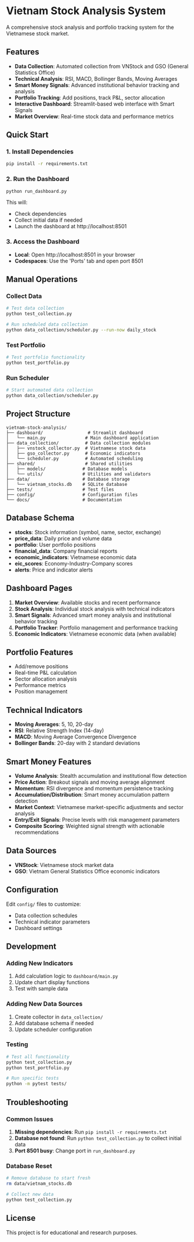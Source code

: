 # Vietnam Stock Analysis System

A comprehensive stock analysis and portfolio tracking system for the Vietnamese stock market.

## Features

- **Data Collection**: Automated collection from VNStock and GSO (General Statistics Office)
- **Technical Analysis**: RSI, MACD, Bollinger Bands, Moving Averages
- **Smart Money Signals**: Advanced institutional behavior tracking and analysis
- **Portfolio Tracking**: Add positions, track P&L, sector allocation
- **Interactive Dashboard**: Streamlit-based web interface with Smart Signals
- **Market Overview**: Real-time stock data and performance metrics

## Quick Start

### 1. Install Dependencies

```bash
pip install -r requirements.txt
```

### 2. Run the Dashboard

```bash
python run_dashboard.py
```

This will:
- Check dependencies
- Collect initial data if needed
- Launch the dashboard at http://localhost:8501

### 3. Access the Dashboard

- **Local**: Open http://localhost:8501 in your browser
- **Codespaces**: Use the 'Ports' tab and open port 8501

## Manual Operations

### Collect Data

```bash
# Test data collection
python test_collection.py

# Run scheduled data collection
python data_collection/scheduler.py --run-now daily_stock
```

### Test Portfolio

```bash
# Test portfolio functionality
python test_portfolio.py
```

### Run Scheduler

```bash
# Start automated data collection
python data_collection/scheduler.py
```

## Project Structure

```
vietnam-stock-analysis/
├── dashboard/                 # Streamlit dashboard
│   └── main.py               # Main dashboard application
├── data_collection/          # Data collection modules
│   ├── vnstock_collector.py  # Vietnamese stock data
│   ├── gso_collector.py      # Economic indicators
│   └── scheduler.py          # Automated scheduling
├── shared/                   # Shared utilities
│   ├── models/              # Database models
│   └── utils/               # Utilities and validators
├── data/                    # Database storage
│   └── vietnam_stocks.db    # SQLite database
├── tests/                   # Test files
├── config/                  # Configuration files
└── docs/                    # Documentation
```

## Database Schema

- **stocks**: Stock information (symbol, name, sector, exchange)
- **price_data**: Daily price and volume data
- **portfolio**: User portfolio positions
- **financial_data**: Company financial reports
- **economic_indicators**: Vietnamese economic data
- **eic_scores**: Economy-Industry-Company scores
- **alerts**: Price and indicator alerts

## Dashboard Pages

1. **Market Overview**: Available stocks and recent performance
2. **Stock Analysis**: Individual stock analysis with technical indicators
3. **Smart Signals**: Advanced smart money analysis and institutional behavior tracking
4. **Portfolio Tracker**: Portfolio management and performance tracking
5. **Economic Indicators**: Vietnamese economic data (when available)

## Portfolio Features

- Add/remove positions
- Real-time P&L calculation
- Sector allocation analysis
- Performance metrics
- Position management

## Technical Indicators

- **Moving Averages**: 5, 10, 20-day
- **RSI**: Relative Strength Index (14-day)
- **MACD**: Moving Average Convergence Divergence
- **Bollinger Bands**: 20-day with 2 standard deviations

## Smart Money Features

- **Volume Analysis**: Stealth accumulation and institutional flow detection
- **Price Action**: Breakout signals and moving average alignment
- **Momentum**: RSI divergence and momentum persistence tracking
- **Accumulation/Distribution**: Smart money accumulation pattern detection
- **Market Context**: Vietnamese market-specific adjustments and sector analysis
- **Entry/Exit Signals**: Precise levels with risk management parameters
- **Composite Scoring**: Weighted signal strength with actionable recommendations

## Data Sources

- **VNStock**: Vietnamese stock market data
- **GSO**: Vietnam General Statistics Office economic indicators

## Configuration

Edit `config/` files to customize:
- Data collection schedules
- Technical indicator parameters
- Dashboard settings

## Development

### Adding New Indicators

1. Add calculation logic to `dashboard/main.py`
2. Update chart display functions
3. Test with sample data

### Adding New Data Sources

1. Create collector in `data_collection/`
2. Add database schema if needed
3. Update scheduler configuration

### Testing

```bash
# Test all functionality
python test_collection.py
python test_portfolio.py

# Run specific tests
python -m pytest tests/
```

## Troubleshooting

### Common Issues

1. **Missing dependencies**: Run `pip install -r requirements.txt`
2. **Database not found**: Run `python test_collection.py` to collect initial data
3. **Port 8501 busy**: Change port in `run_dashboard.py`

### Database Reset

```bash
# Remove database to start fresh
rm data/vietnam_stocks.db

# Collect new data
python test_collection.py
```

## License

This project is for educational and research purposes.